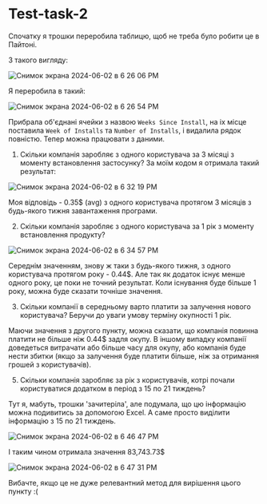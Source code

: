 # Test-task-2
Спочатку я трошки переробила таблицю, щоб не треба було робити це в Пайтоні. 

З такого вигляду:

![Снимок экрана 2024-06-02 в 6 26 06 PM](https://github.com/SofiiaChurikova/Test-task-2/assets/150338552/e7cf7eb4-2f34-498a-8e4a-b423f235768b)



Я переробила в такий:

![Снимок экрана 2024-06-02 в 6 26 54 PM](https://github.com/SofiiaChurikova/Test-task-2/assets/150338552/f9673d63-e71c-4082-b34c-9deabe27cd36)

Прибрала об'єднані ячейки з назвою `Weeks Since Install`, на іх місце поставила `Week of Installs` та `Number of Installs`, і видалила рядок повністю. 
Тепер можна працювати з даними.

1. Скільки компанія заробляє з одного користувача за 3 місяці з моменту
встановлення застосунку?
За моїм кодом я отримала такий результат:

![Снимок экрана 2024-06-02 в 6 32 19 PM](https://github.com/SofiiaChurikova/Test-task-2/assets/150338552/f25a40b4-6b74-44de-817f-f5d66b7f76bc)

Моя відповідь - 0.35$ (avg) з одного користувача протягом 3 місяців з будь-якого тижня завантаження програми.

2. Скільки компанія заробляє з одного користувача за 1 рік з моменту
встановлення продукту?

![Снимок экрана 2024-06-02 в 6 34 57 PM](https://github.com/SofiiaChurikova/Test-task-2/assets/150338552/eb8b1733-ab7b-41e3-ac16-e1dc84cbc278)

Середнім значенням, знову ж таки з будь-якого тижня, з одного користувача протягом року - 0.44$. Але так як додаток існує менше одного року, це поки не точний результат. Коли існування буде більше 1 року, можна буде сказати точніше значення. 

3. Скільки компанії в середньому варто платити за залучення нового
користувача? Беручи до уваги умову терміну окупності 1 рік.

Маючи значення з другого пункту, можна сказати, що компанія повинна платити не більше ніж 0.44$ задля окупу. В іншому випадку компанії доведеться витрачати або більше часу для окупу, або компанія буде нести збитки (якщо за залучення буде платити більше, ніж за отримання грошей з користувачів).

5. Скільки компанія заробляє за рік з користувачів, котрі почали користуватися
додатком в період з 15 по 21 тиждень?

Тут я, мабуть, трошки 'зачитеріла', але подумала, що цю інформацію можна подивитись за допомогою Excel. А саме просто виділити інформацію з 15 по 21 тиждень.

![Снимок экрана 2024-06-02 в 6 46 47 PM](https://github.com/SofiiaChurikova/Test-task-2/assets/150338552/d313a390-ac80-42a9-af4b-d403076d8bf5)

І таким чином отримала значення 83,743.73$

![Снимок экрана 2024-06-02 в 6 47 31 PM](https://github.com/SofiiaChurikova/Test-task-2/assets/150338552/b388c00c-7869-41cd-bf2e-4f911ea1b696)

Вибачте, якщо це не дуже релевантний метод для вирішення цього пункту :(

